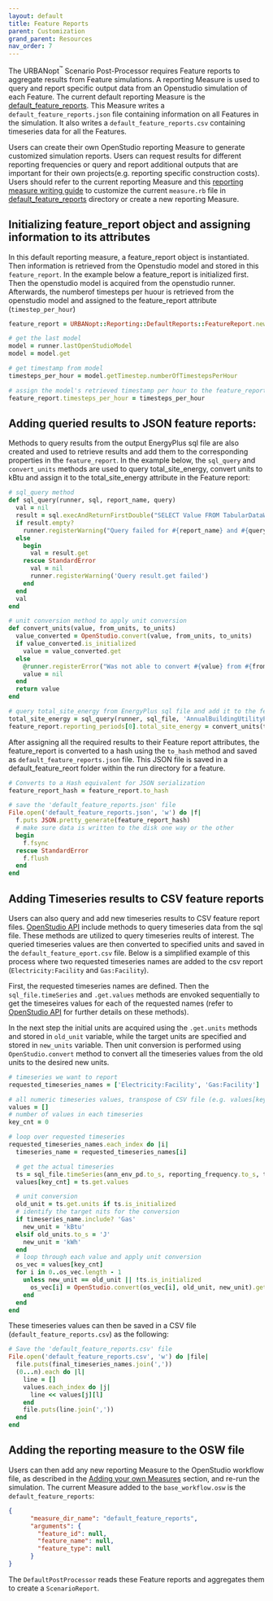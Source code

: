 ```yaml
---
layout: default
title: Feature Reports
parent: Customization
grand_parent: Resources
nav_order: 7
---
```


The URBANopt<sup>&trade;</sup> Scenario Post-Processor requires Feature reports to aggregate results from Feature simulations. A reporting Measure is used to query and report specific output data from an Openstudio simulation of each Feature. The current default reporting Measure is the [default_feature_reports](https://github.com/urbanopt/urbanopt-reporting-gem/tree/develop/lib/measures/default_feature_reports). This Measure writes a `default_feature_reports.json` file containing information on all Features in the simulation. It also writes a `default_feature_reports.csv` containing timeseries data for all the Features.

Users can create their own OpenStudio reporting Measure to generate customized simulation reports. Users can request results for different reporting frequencies or query and report additional outputs that are important for their own projects(e.g. reporting specific construction costs). Users should refer to the current reporting Measure and this [reporting measure writing guide](http://nrel.github.io/OpenStudio-user-documentation/reference/measure_writing_guide/#reporting-measures) to customize the current `measure.rb` file in [default_feature_reports](https://github.com/urbanopt/urbanopt-reporting-gem/tree/develop/lib/measures/default_feature_reports) directory or create a new reporting Measure.


## Initializing feature_report object and assigning information to its attributes

In this default reporting measure, a feature_report object is instantiated. Then information is retrieved from the Openstudio model and stored in this `feature_report`. In the example below a feature_report is initialized first. Then the openstudio model is acquired from the openstudio runner. Afterwards, the numberof timesteps per huour is retrieved from the openstudio model and assigned to the feature_report attribute (`timestep_per_hour`)

````ruby
feature_report = URBANopt::Reporting::DefaultReports::FeatureReport.new

# get the last model
model = runner.lastOpenStudioModel
model = model.get

# get timestamp from model
timesteps_per_hour = model.getTimestep.numberOfTimestepsPerHour

# assign the model's retrieved timestamp per hour to the feature_report attribute (`timestep_per_hour`)
feature_report.timesteps_per_hour = timesteps_per_hour

````


## Adding queried results to JSON feature reports:

Methods to query results from the output EnergyPlus sql file are also created and used to retrieve results and add them to the corresponding properties in the `feature_report`. In the example below, the `sql_query` and `convert_units` methods are used to query total_site_energy, convert units to kBtu and assign it to the total_site_energy attribute in the Feature report:

```ruby
# sql_query method
def sql_query(runner, sql, report_name, query)
  val = nil
  result = sql.execAndReturnFirstDouble("SELECT Value FROM TabularDataWithStrings WHERE ReportName='#{report_name}' AND #{query}")
  if result.empty?
    runner.registerWarning("Query failed for #{report_name} and #{query}")
  else
    begin
      val = result.get
    rescue StandardError
      val = nil
      runner.registerWarning('Query result.get failed')
    end
  end
  val
end

# unit conversion method to apply unit conversion
def convert_units(value, from_units, to_units)
  value_converted = OpenStudio.convert(value, from_units, to_units)
  if value_converted.is_initialized
    value = value_converted.get
  else
    @runner.registerError("Was not able to convert #{value} from #{from_units} to #{to_units}.")
    value = nil
  end
  return value
end

# query total_site_energy from EnergyPlus sql file and add it to the feature reports
total_site_energy = sql_query(runner, sql_file, 'AnnualBuildingUtilityPerformanceSummary', "TableName='Site and Source Energy' AND RowName='Total Site Energy' AND ColumnName='Total Energy'")
feature_report.reporting_periods[0].total_site_energy = convert_units(total_site_energy, 'GJ', 'kBtu')
```

After assigning all the required results to their Feature report attributes, the feature_report is converted to a hash using the `to_hash` method and saved as `default_feature_reports.json` file. This JSON file is saved in a default_feature_reort folder within the run directory for a feature.

```ruby
# Converts to a Hash equivalent for JSON serialization
feature_report_hash = feature_report.to_hash

# save the 'default_feature_reports.json' file
File.open('default_feature_reports.json', 'w') do |f|
  f.puts JSON.pretty_generate(feature_report_hash)
  # make sure data is written to the disk one way or the other
  begin
    f.fsync
  rescue StandardError
    f.flush
  end
end
```

## Adding Timeseries results to CSV feature reports

Users can also query and add new timeseries results to CSV feature report files. [OpenStudio API](https://openstudio-sdk-documentation.s3.amazonaws.com/cpp/OpenStudio-2.9.0-doc/utilities/html/classopenstudio_1_1_sql_file.html) include methods to query timeseries data from the sql file. These methods are utilized to query timeseries reults of interest. The queried timeseries values are then converted to specified units and saved in the `default_feature_eport.csv` file. Below is a simplified example of this process where two requested timeseries names are added to the csv report (`Electricity:Facility` and `Gas:Facility`).


First, the requested timeseries names are defined. Then the `sql_file.timeSeries` and `.get.values` methods are envoked sequentially to get the timeseires values for each of the requested names (refer to [OpenStudio API](https://openstudio-sdk-documentation.s3.amazonaws.com/cpp/OpenStudio-2.9.0-doc/utilities/html/classopenstudio_1_1_sql_file.html) for further details on these methods).

In the next step the initial units are acquired using the `.get.units` methods and stored in `old_unit` variable, while the target units are specified and stored in `new_units` variable. Then unit conversion is performed using `OpenStudio.convert` method to convert all the timeseries values from the old units to the desired new units.

```ruby
# timeseries we want to report
requested_timeseries_names = ['Electricity:Facility', 'Gas:Facility']

# all numeric timeseries values, transpose of CSV file (e.g. values[key_cnt] is column, values[key_cnt][i] is column and row)
values = []
# number of values in each timeseries
key_cnt = 0

# loop over requested timeseries
requested_timeseries_names.each_index do |i|
  timeseries_name = requested_timeseries_names[i]

  # get the actual timeseries
  ts = sql_file.timeSeries(ann_env_pd.to_s, reporting_frequency.to_s, timeseries_name)
  values[key_cnt] = ts.get.values

  # unit conversion
  old_unit = ts.get.units if ts.is_initialized
  # identify the target nits for the conversion
  if timeseries_name.include? 'Gas'
    new_unit = 'kBtu'
  elsif old_units.to_s = 'J'
    new_unit = 'kWh'
  end
  # loop through each value and apply unit conversion
  os_vec = values[key_cnt]
  for i in 0..os_vec.length - 1
    unless new_unit == old_unit || !ts.is_initialized
      os_vec[i] = OpenStudio.convert(os_vec[i], old_unit, new_unit).get
    end
  end
end
```

These timeseries values can then be saved in a CSV file (`default_feature_reports.csv`) as the following:

```ruby
# Save the 'default_feature_reports.csv' file
File.open('default_feature_reports.csv', 'w') do |file|
  file.puts(final_timeseries_names.join(','))
  (0...n).each do |l|
    line = []
    values.each_index do |j|
      line << values[j][l]
    end
    file.puts(line.join(','))
  end
end
```

## Adding the reporting measure to the OSW file

Users can then add any new reporting Measure to the OpenStudio workflow file, as described in the [Adding your own Measures](adding_own_measure.md) section, and re-run the simulation. The current Measure added to the `base_workflow.osw` is the `default_feature_reports`:

```json
{
      "measure_dir_name": "default_feature_reports",
      "arguments": {
        "feature_id": null,
        "feature_name": null,
        "feature_type": null
      }
}
```

The `DefaultPostProcessor` reads these Feature reports and aggregates them to create a `ScenarioReport`.
